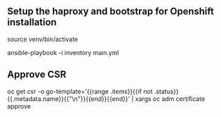 ## Setup the haproxy and bootstrap for Openshift installation

source venv/bin/activate

ansible-playbook -i inventory main.yml

## Approve CSR

oc get csr -o go-template='{{range .items}}{{if not .status}}{{.metadata.name}}{{"\n"}}{{end}}{{end}}' | xargs oc adm certificate approve